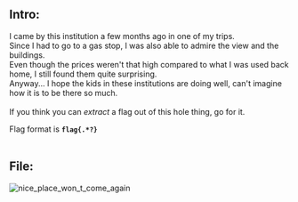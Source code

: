 ## Intro:

I came by this institution a few months ago in one of my trips. <br>
Since I had to go to a gas stop, I was also able to admire the view and the buildings. <br>
Even though the prices weren't that high compared to what I was used back home, I still found them quite surprising. <br>
Anyway... I hope the kids in these institutions are doing well, can't imagine how it is to be there so much. <br>
<br>
If you think you can *extract* a flag out of this hole thing, go for it. <br>

Flag format is **`flag{.*?}`**
<br><br>

## File:

![nice_place_won_t_come_again](https://user-images.githubusercontent.com/93029180/210172055-d6288262-d6e9-4d5a-86bc-d0c4ffbd586d.jpg)
